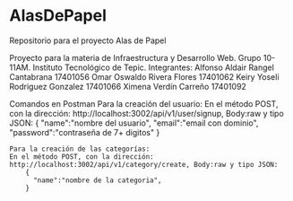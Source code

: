 # AlasDePapel
Repositorio para el proyecto Alas de Papel

Proyecto para la materia de Infraestructura y Desarrollo Web. Grupo 10-11AM. Instituto Tecnológico de Tepic.
Integrantes:
Alfonso Aldair Rangel Cantabrana  17401056
Omar Oswaldo Rivera Flores	      17401062
Keiry Yoseli Rodriguez Gonzalez   17401066
Ximena Verdín Carreño             17401092


Comandos en Postman
  Para la creación del usuario:
    En el método POST, con la dirección: http://localhost:3002/api/v1/user/signup, Body:raw y tipo JSON:
        {
          "name":"nombre del usuario",
          "email":"email con dominio",
          "password":"contraseña de 7+ digitos"
        }
   
    Para la creación de las categorías:
    En el método POST, con la dirección: http://localhost:3002/api/v1/category/create, Body:raw y tipo JSON:
        {
          "name":"nombre de la categoria",
        }
    
